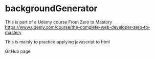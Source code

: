 # backgroundGenerator

This is part of a Udemy course From Zero to Mastery https://www.udemy.com/course/the-complete-web-developer-zero-to-mastery

This is mainly to practice applying javascript to html 

GitHub page
